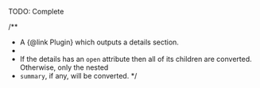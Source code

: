 TODO: Complete

/**
 * A {@link Plugin} which outputs a details section.
 *
 * If the details has an <code>open</code> attribute then all of its children are converted. Otherwise, only the nested
 * <code>summary</code>, if any, will be converted.
 */
